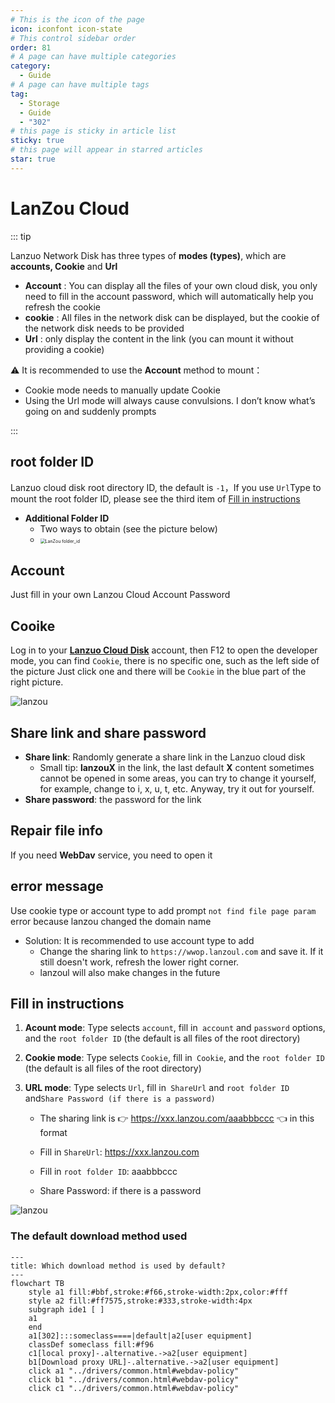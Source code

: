 ```yaml
---
# This is the icon of the page
icon: iconfont icon-state
# This control sidebar order
order: 81
# A page can have multiple categories
category:
  - Guide
# A page can have multiple tags
tag:
  - Storage
  - Guide
  - "302"
# this page is sticky in article list
sticky: true
# this page will appear in starred articles
star: true
---
```


# LanZou Cloud

::: tip

Lanzuo Network Disk has three types of **modes (types)**, which are **accounts, Cookie** and **Url**

- **Account** : You can display all the files of your own cloud disk, you only need to fill in the account password, which will automatically help you refresh the cookie
- **cookie** : All files in the network disk can be displayed, but the cookie of the network disk needs to be provided
- **Url** : only display the content in the link (you can mount it without providing a cookie)



:warning: It is recommended to use the **Account** method to mount：

- Cookie mode needs to manually update Cookie
- Using the Url mode will always cause convulsions. I don’t know what’s going on and suddenly prompts

:::

## **root folder ID**

Lanzuo cloud disk root directory ID, the default is `-1`，If you use `Url`Type to mount the root folder ID, please see the third item of [Fill in instructions](#fill-in-instructions)

- **Additional Folder ID**
  - Two ways to obtain (see the picture below)
  - <img src="/img/drivers/lanzou/lanzou2.gif" alt="LanZou folder_id" style="zoom:50%;" />



## **Account**

Just fill in your own Lanzou Cloud Account Password



## **Cooike**

Log in to your [**Lanzuo Cloud Disk**](https://pc.woozooo.com/) account, then F12 to open the developer mode, you can find `Cookie`, there is no specific one, such as the left side of the picture Just click one and there will be `Cookie` in the blue part of the right picture.

![lanzou](/img/drivers/lanzou/lanzou1.png)



## **Share link and share password**

- **Share link**: Randomly generate a share link in the Lanzuo cloud disk
   - Small tip: **lanzouX** in the link, the last default **X** content sometimes cannot be opened in some areas, you can try to change it yourself, for example, change to i, x, u, t, etc. Anyway, try it out for yourself.
- **Share password**: the password for the link



## **Repair file info**

If you need **WebDav** service, you need to open it



## **error message**

Use cookie type or account type to add prompt `not find file page param` error because lanzou changed the domain name

- Solution: It is recommended to use account type to add
   - Change the sharing link to `https://wwop.lanzoul.com` and save it. If it still doesn't work, refresh the lower right corner.
   - lanzoul will also make changes in the future



## **Fill in instructions**

1. **Acount mode**: Type selects `account`, fill in` account` and `password` options, and the `root folder ID` (the default is all files of the root directory)

2. **Cookie mode**: Type selects `Cookie`, fill in` Cookie`, and the `root folder ID` (the default is all files of the root directory)

3. **URL mode**: Type selects `Url`, fill in` ShareUrl` and `root folder ID` and`Share Password (if there is a password)` 

   - The sharing link is :point_right: https://xxx.lanzou.com/aaabbbccc :point_left: in this format

   - Fill in `ShareUrl`: https://xxx.lanzou.com

   - Fill in `root folder ID`: aaabbbccc

   - Share Password: if there is a password

![lanzou](/img/drivers/lanzou/lanzou_add.png)



### **The default download method used**

```mermaid
---
title: Which download method is used by default?
---
flowchart TB
    style a1 fill:#bbf,stroke:#f66,stroke-width:2px,color:#fff
    style a2 fill:#ff7575,stroke:#333,stroke-width:4px
    subgraph ide1 [ ]
    a1
    end
    a1[302]:::someclass====|default|a2[user equipment]
    classDef someclass fill:#f96
    c1[local proxy]-.alternative.->a2[user equipment]
    b1[Download proxy URL]-.alternative.->a2[user equipment]
    click a1 "../drivers/common.html#webdav-policy"
    click b1 "../drivers/common.html#webdav-policy"
    click c1 "../drivers/common.html#webdav-policy"
```
